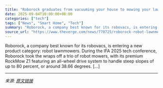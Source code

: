 ```yaml
---
title: "Roborock graduates from vacuuming your house to mowing your lawn"
date: 2025-09-04T10:00:00+08:00
categories: ["tech"]
tags: ["News", "Smart Home", "Tech"]
summary: "Roborock, a company best known for its robovacs, is entering a new product category: robot lawnmowers. During the IFA 2025 tech conference, Roborock took the wraps off a trio of robot mowers, with its"
source_url: "https://www.theverge.com/news/770725/roborock-robot-lawnmowers-launch-rockmow-z1"
---
```


Roborock, a company best known for its robovacs, is entering a new product category: robot lawnmowers. During the IFA 2025 tech conference, Roborock took the wraps off a trio of robot mowers, with its premium RockMow Z1 featuring an all-wheel drive system to handle steep slopes of up to 80 percent, or around 38.66 degrees. [&#8230;]

---

*来源: [原文链接](https://www.theverge.com/news/770725/roborock-robot-lawnmowers-launch-rockmow-z1)*
